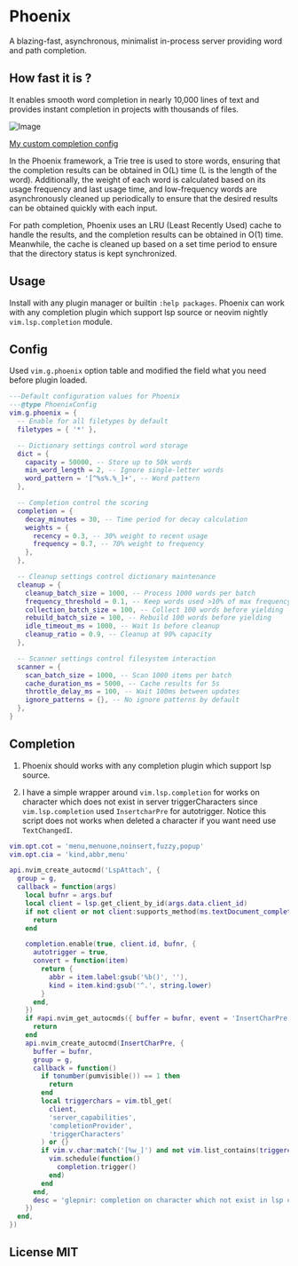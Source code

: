 # Phoenix

A blazing-fast, asynchronous, minimalist in-process server providing word and path completion.

## How fast it is ?

It enables smooth word completion in nearly 10,000 lines of text and provides
instant completion in projects with thousands of files.

![Image](https://github.com/user-attachments/assets/ec81041b-7f37-4613-ad91-419a76ee2eeb)

[My custom completion config](#completion)

In the Phoenix framework, a Trie tree is used to store words, ensuring that the
completion results can be obtained in O(L) time (L is the length of the word).
Additionally, the weight of each word is calculated based on its usage frequency
and last usage time, and low-frequency words are asynchronously cleaned up periodically
to ensure that the desired results can be obtained quickly with each input.

For path completion, Phoenix uses an LRU (Least Recently Used) cache to handle
the results, and the completion results can be obtained in O(1) time. Meanwhile,
the cache is cleaned up based on a set time period to ensure that the directory
status is kept synchronized.

## Usage

Install with any plugin manager or builtin `:help packages`.
Phoenix can work with any completion plugin which support lsp source or neovim
nightly `vim.lsp.completion` module.

## Config

Used `vim.g.phoenix` option table and modified the field what you need before
plugin loaded.

```lua
---Default configuration values for Phoenix
---@type PhoenixConfig
vim.g.phoenix = {
  -- Enable for all filetypes by default
  filetypes = { '*' },

  -- Dictionary settings control word storage
  dict = {
    capacity = 50000, -- Store up to 50k words
    min_word_length = 2, -- Ignore single-letter words
    word_pattern = '[^%s%.%_]+', -- Word pattern
  },

  -- Completion control the scoring
  completion = {
    decay_minutes = 30, -- Time period for decay calculation
    weights = {
      recency = 0.3, -- 30% weight to recent usage
      frequency = 0.7, -- 70% weight to frequency
    },
  },

  -- Cleanup settings control dictionary maintenance
  cleanup = {
    cleanup_batch_size = 1000, -- Process 1000 words per batch
    frequency_threshold = 0.1, -- Keep words used >10% of max frequency
    collection_batch_size = 100, -- Collect 100 words before yielding
    rebuild_batch_size = 100, -- Rebuild 100 words before yielding
    idle_timeout_ms = 1000, -- Wait 1s before cleanup
    cleanup_ratio = 0.9, -- Cleanup at 90% capacity
  },

  -- Scanner settings control filesystem interaction
  scanner = {
    scan_batch_size = 1000, -- Scan 1000 items per batch
    cache_duration_ms = 5000, -- Cache results for 5s
    throttle_delay_ms = 100, -- Wait 100ms between updates
    ignore_patterns = {}, -- No ignore patterns by default
  },
}
```

## Completion

1. Phoenix should works with any completion plugin which support lsp source.

2. I have a simple wrapper around `vim.lsp.completion` for works on character which
   does not exist in server triggerCharacters since `vim.lsp.completion` used
   `InsertcharPre` for autotrigger. Notice this script does not works when
   deleted a character if you want need use `TextChangedI`.

```lua
vim.opt.cot = 'menu,menuone,noinsert,fuzzy,popup'
vim.opt.cia = 'kind,abbr,menu'

api.nvim_create_autocmd('LspAttach', {
  group = g,
  callback = function(args)
    local bufnr = args.buf
    local client = lsp.get_client_by_id(args.data.client_id)
    if not client or not client:supports_method(ms.textDocument_completion) then
      return
    end

    completion.enable(true, client.id, bufnr, {
      autotrigger = true,
      convert = function(item)
        return {
          abbr = item.label:gsub('%b()', ''),
          kind = item.kind:gsub('^.', string.lower)
        }
      end,
    })
    if #api.nvim_get_autocmds({ buffer = bufnr, event = 'InsertCharPre', group = g }) ~= 0 then
      return
    end
    api.nvim_create_autocmd(InsertCharPre, {
      buffer = bufnr,
      group = g,
      callback = function()
        if tonumber(pumvisible()) == 1 then
          return
        end
        local triggerchars = vim.tbl_get(
          client,
          'server_capabilities',
          'completionProvider',
          'triggerCharacters'
        ) or {}
        if vim.v.char:match('[%w_]') and not vim.list_contains(triggerchars, vim.v.char) then
          vim.schedule(function()
            completion.trigger()
          end)
        end
      end,
      desc = 'glepnir: completion on character which not exist in lsp client triggerCharacters',
    })
  end,
})
```

## License MIT
